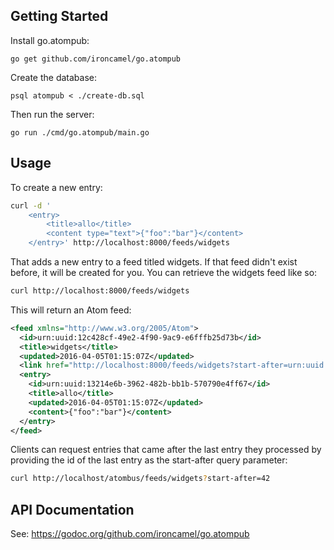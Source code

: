 
## Getting Started

Install go.atompub:

    go get github.com/ironcamel/go.atompub

Create the database:

    psql atompub < ./create-db.sql

Then run the server:

    go run ./cmd/go.atompub/main.go

## Usage

To create a new entry:

```bash
curl -d '
    <entry>
        <title>allo</title>
        <content type="text">{"foo":"bar"}</content>
    </entry>' http://localhost:8000/feeds/widgets
```

That adds a new entry to a feed titled widgets.
If that feed didn't exist before, it will be created for you.
You can retrieve the widgets feed like so:

```bash
curl http://localhost:8000/feeds/widgets
```

This will return an Atom feed:

```xml
<feed xmlns="http://www.w3.org/2005/Atom">
  <id>urn:uuid:12c428cf-49e2-4f90-9ac9-e6fffb25d73b</id>
  <title>widgets</title>
  <updated>2016-04-05T01:15:07Z</updated>
  <link href="http://localhost:8000/feeds/widgets?start-after=urn:uuid:13214e6b-3962-482b-bb1b-570790e4ff67" rel="next"/>
  <entry>
    <id>urn:uuid:13214e6b-3962-482b-bb1b-570790e4ff67</id>
    <title>allo</title>
    <updated>2016-04-05T01:15:07Z</updated>
    <content>{"foo":"bar"}</content>
  </entry>
</feed>
```

Clients can request entries that came after the last entry they processed by
providing the id of the last entry as the start-after query parameter:

```bash
curl http://localhost/atombus/feeds/widgets?start-after=42
```

## API Documentation

See: https://godoc.org/github.com/ironcamel/go.atompub
